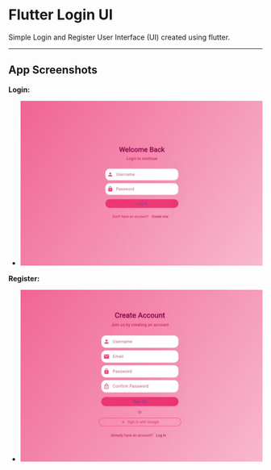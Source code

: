 # Flutter Login UI

Simple Login and Register User Interface (UI) created using flutter.

---

## App Screenshots

**Login:**

- ![Alt text](IMG-20250629-WA0018~3.jpg)

**Register:**

- ![Alt text](IMG-20250629-WA0019~2.jpg)
